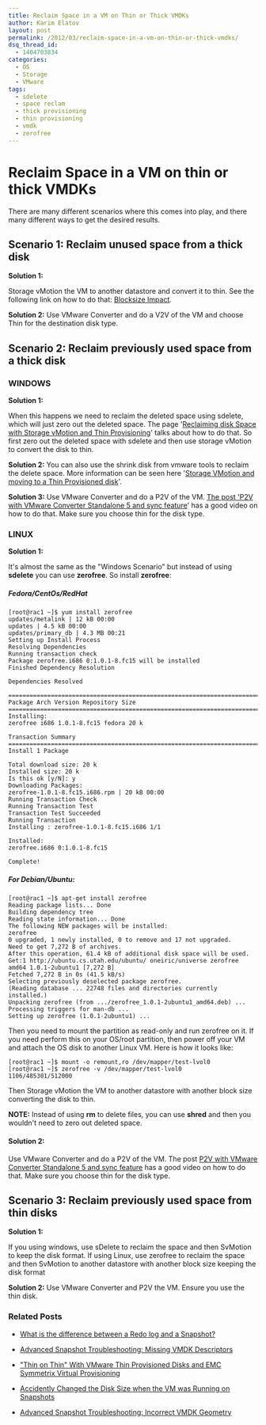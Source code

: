 ```yaml
---
title: Reclaim Space in a VM on Thin or Thick VMDKs
author: Karim Elatov
layout: post
permalink: /2012/03/reclaim-space-in-a-vm-on-thin-or-thick-vmdks/
dsq_thread_id:
  - 1404703834
categories:
  - OS
  - Storage
  - VMware
tags:
  - sdelete
  - space reclam
  - thick provisioning
  - thin provisioning
  - vmdk
  - zerofree
---
```

# Reclaim Space in a VM on thin or thick VMDKs

There are many different scenarios where this comes into play, and there many different ways to get the desired results.

## Scenario 1: Reclaim unused space from a thick disk

**Solution 1:**

Storage vMotion the VM to another datastore and convert it to thin. See the following link on how to do that: [Blocksize Impact](http://www.thelowercasew.com/reclaiming-disk-space-with-storage-vmotion-and-thin-provisioning).

**Solution 2:**
Use VMware Converter and do a V2V of the VM and choose Thin for the destination disk type.

## Scenario 2: Reclaim previously used space from a thick disk

### WINDOWS

**Solution 1:**

When this happens we need to reclaim the deleted space using sdelete, which will just zero out the deleted space. The page '[Reclaiming disk Space with Storage vMotion and Thin Provisioning](http://www.thelowercasew.com/reclaiming-disk-space-with-storage-vmotion-and-thin-provisioning)' talks about how to do that. So first zero out the deleted space with sdelete and then use storage vMotion to convert the disk to thin.

**Solution 2:**
You can also use the shrink disk from vmware tools to reclaim the delete space. More information can be seen here '[Storage VMotion and moving to a Thin Provisioned disk](http://www.yellow-bricks.com/2009/07/31/storage-vmotion-and-moving-to-a-thin-provisioned-disk/)'.

**Solution 3:**
Use VMware Converter and do a P2V of the VM. [The post 'P2V with VMware Converter Standalone 5 and sync feature](http://www.vi-tips.com/2011/11/p2v-with-vmware-converter-standalone-5.html)' has a good video on how to do that. Make sure you choose thin for the disk type.

### LINUX

**Solution 1:**

It's almost the same as the "Windows Scenario" but instead of using **sdelete** you can use **zerofree**. So install **zerofree**:

##### Fedora/CentOs/RedHat

	[root@rac1 ~]$ yum install zerofree
	updates/metalink | 12 kB 00:00
	updates | 4.5 kB 00:00
	updates/primary_db | 4.3 MB 00:21
	Setting up Install Process
	Resolving Dependencies
	Running transaction check
	Package zerofree.i686 0:1.0.1-8.fc15 will be installed
	Finished Dependency Resolution

	Dependencies Resolved

	================================================================================
	Package Arch Version Repository Size
	================================================================================
	Installing:
	zerofree i686 1.0.1-8.fc15 fedora 20 k

	Transaction Summary
	================================================================================
	Install 1 Package

	Total download size: 20 k
	Installed size: 20 k
	Is this ok [y/N]: y
	Downloading Packages:
	zerofree-1.0.1-8.fc15.i686.rpm | 20 kB 00:00
	Running Transaction Check
	Running Transaction Test
	Transaction Test Succeeded
	Running Transaction
	Installing : zerofree-1.0.1-8.fc15.i686 1/1

	Installed:
	zerofree.i686 0:1.0.1-8.fc15

	Complete!

##### For Debian/Ubuntu:

	[root@rac1 ~]$ apt-get install zerofree
	Reading package lists... Done
	Building dependency tree
	Reading state information... Done
	The following NEW packages will be installed:
	zerofree
	0 upgraded, 1 newly installed, 0 to remove and 17 not upgraded.
	Need to get 7,272 B of archives.
	After this operation, 61.4 kB of additional disk space will be used.
	Get:1 http://ubuntu.cs.utah.edu/ubuntu/ oneiric/universe zerofree amd64 1.0.1-2ubuntu1 [7,272 B]
	Fetched 7,272 B in 0s (41.5 kB/s)
	Selecting previously deselected package zerofree.
	(Reading database ... 22748 files and directories currently installed.)
	Unpacking zerofree (from .../zerofree_1.0.1-2ubuntu1_amd64.deb) ...
	Processing triggers for man-db ...
	Setting up zerofree (1.0.1-2ubuntu1) ...

Then you need to mount the partition as read-only and run zerofree on it. If you need perform this on your OS/root partition, then power off your VM and attach the OS disk to another Linux VM. Here is how it looks like:

	[root@rac1 ~]$ mount -o remount,ro /dev/mapper/test-lvol0
	[root@rac1 ~]$ zerofree -v /dev/mapper/test-lvol0
	1106/485301/512000

Then Storage vMotion the VM to another datastore with another block size converting the disk to thin.

**NOTE:** Instead of using **rm** to delete files, you can use **shred** and then you wouldn't need to zero out deleted space.

#### **Solution 2:**

Use VMware Converter and do a P2V of the VM. The post [P2V with VMware Converter Standalone 5 and sync feature](http://www.vi-tips.com/2011/11/p2v-with-vmware-converter-standalone-5.html) has a good video on how to do that. Make sure you choose thin for the disk type.

## Scenario 3: Reclaim previously used space from thin disks

**Solution 1:**

If you using windows, use sDelete to reclaim the space and then SvMotion to keep the disk format. If using Linux, use zerofree to reclaim the space and then SvMotion to another datastore with another block size keeping the disk format

**Solution 2:**
Use VMware Converter and P2V the VM. Ensure you use the thin disk.

### Related Posts

- [What is the difference between a Redo log and a Snapshot?](http://virtuallyhyper.com/2012/09/what-is-the-difference-between-a-redo-log-and-a-snapshot/)

- [Advanced Snapshot Troubleshooting: Missing VMDK Descriptors](http://virtuallyhyper.com/2012/04/advanced-snapshot-troubleshooting-missing-vmdk-descriptors/)

- ["Thin on Thin" With VMware Thin Provisioned Disks and EMC Symmetrix Virtual Provisioning](/2012/04/thin-on-thin-with-vmware-thin-provisioned-disks-and-emc-symmetrix-virtual-provisioning/)
- [Accidently Changed the Disk Size when the VM was Running on Snapshots](http://virtuallyhyper.com/2012/04/accidently-changed-the-disk-size-when-the-vm-was-running-on-snapshots/)

- [Advanced Snapshot Troubleshooting: Incorrect VMDK Geometry](http://virtuallyhyper.com/2012/04/advanced-snapshot-troubleshooting-incorrect-vmdk-geometry/)

